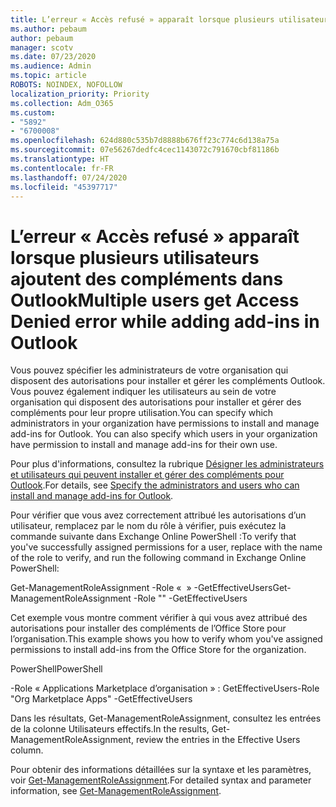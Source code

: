 ```yaml
---
title: L’erreur « Accès refusé » apparaît lorsque plusieurs utilisateurs ajoutent des compléments dans Outlook
ms.author: pebaum
author: pebaum
manager: scotv
ms.date: 07/23/2020
ms.audience: Admin
ms.topic: article
ROBOTS: NOINDEX, NOFOLLOW
localization_priority: Priority
ms.collection: Adm_O365
ms.custom:
- "5892"
- "6700008"
ms.openlocfilehash: 624d880c535b7d8888b676ff23c774c6d138a75a
ms.sourcegitcommit: 07e56267dedfc4cec1143072c791670cbf81186b
ms.translationtype: HT
ms.contentlocale: fr-FR
ms.lasthandoff: 07/24/2020
ms.locfileid: "45397717"
---
```

# <a name="multiple-users-get-access-denied-error-while-adding-add-ins-in-outlook"></a><span data-ttu-id="b69df-102">L’erreur « Accès refusé » apparaît lorsque plusieurs utilisateurs ajoutent des compléments dans Outlook</span><span class="sxs-lookup"><span data-stu-id="b69df-102">Multiple users get Access Denied error while adding add-ins in Outlook</span></span>

<span data-ttu-id="b69df-p101">Vous pouvez spécifier les administrateurs de votre organisation qui disposent des autorisations pour installer et gérer les compléments Outlook. Vous pouvez également indiquer les utilisateurs au sein de votre organisation qui disposent des autorisations pour installer et gérer des compléments pour leur propre utilisation.</span><span class="sxs-lookup"><span data-stu-id="b69df-p101">You can specify which administrators in your organization have permissions to install and manage add-ins for Outlook. You can also specify which users in your organization have permission to install and manage add-ins for their own use.</span></span>

<span data-ttu-id="b69df-105">Pour plus d'informations, consultez la rubrique [Désigner les administrateurs et utilisateurs qui peuvent installer et gérer des compléments pour Outlook](https://docs.microsoft.com/exchange/clients-and-mobile-in-exchange-online/add-ins-for-outlook/specify-who-can-install-and-manage-add-ins).</span><span class="sxs-lookup"><span data-stu-id="b69df-105">For details, see [Specify the administrators and users who can install and manage add-ins for Outlook](https://docs.microsoft.com/exchange/clients-and-mobile-in-exchange-online/add-ins-for-outlook/specify-who-can-install-and-manage-add-ins).</span></span>

<span data-ttu-id="b69df-106">Pour vérifier que vous avez correctement attribué les autorisations d’un utilisateur, remplacez <Role Name> par le nom du rôle à vérifier, puis exécutez la commande suivante dans Exchange Online PowerShell :</span><span class="sxs-lookup"><span data-stu-id="b69df-106">To verify that you've successfully assigned permissions for a user, replace <Role Name> with the name of the role to verify, and run the following command in Exchange Online PowerShell:</span></span>

<span data-ttu-id="b69df-107">Get-ManagementRoleAssignment -Role « <Role Name> » -GetEffectiveUsers</span><span class="sxs-lookup"><span data-stu-id="b69df-107">Get-ManagementRoleAssignment -Role "<Role Name>" -GetEffectiveUsers</span></span>

<span data-ttu-id="b69df-108">Cet exemple vous montre comment vérifier à qui vous avez attribué des autorisations pour installer des compléments de l’Office Store pour l’organisation.</span><span class="sxs-lookup"><span data-stu-id="b69df-108">This example shows you how to verify whom you've assigned permissions to install add-ins from the Office Store for the organization.</span></span>

<span data-ttu-id="b69df-109">PowerShell</span><span class="sxs-lookup"><span data-stu-id="b69df-109">PowerShell</span></span>

<span data-ttu-id="b69df-110">-Role « Applications Marketplace d’organisation » : GetEffectiveUsers</span><span class="sxs-lookup"><span data-stu-id="b69df-110">-Role "Org Marketplace Apps" -GetEffectiveUsers</span></span>

<span data-ttu-id="b69df-111">Dans les résultats, Get-ManagementRoleAssignment, consultez les entrées de la colonne Utilisateurs effectifs.</span><span class="sxs-lookup"><span data-stu-id="b69df-111">In the results, Get-ManagementRoleAssignment, review the entries in the Effective Users column.</span></span>

<span data-ttu-id="b69df-112">Pour obtenir des informations détaillées sur la syntaxe et les paramètres, voir [Get-ManagementRoleAssignment](https://docs.microsoft.com/powershell/module/exchange/get-managementroleassignment).</span><span class="sxs-lookup"><span data-stu-id="b69df-112">For detailed syntax and parameter information, see [Get-ManagementRoleAssignment](https://docs.microsoft.com/powershell/module/exchange/get-managementroleassignment).</span></span>
 
